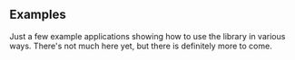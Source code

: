 ## Examples

Just a few example applications showing how to use the library in various ways.
There's not much here yet, but there is definitely more to come.
